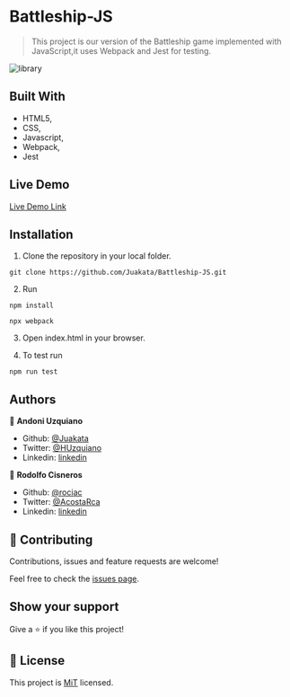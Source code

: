 # Battleship-JS

> This project is our version of the Battleship game implemented with JavaScript,it uses Webpack and Jest for testing.

![library](https://user-images.githubusercontent.com/51210302/73201727-48c61280-40ff-11ea-9d0b-110223bcb727.png)


## Built With

- HTML5,
- CSS,
- Javascript,
- Webpack,
- Jest

## Live Demo

[Live Demo Link](https://raw.githack.com/Juakata/Battleship-JS/game/dist/index.html)

## Installation

1. Clone the repository in your local folder.
```
git clone https://github.com/Juakata/Battleship-JS.git
```
2. Run
```
npm install
```
```
npx webpack
```
3. Open index.html in your browser.

4. To test run
```
npm run test
```

## Authors

👤 **Andoni Uzquiano**

- Github: [@Juakata](https://github.com/Juakata)
- Twitter: [@HUzquiano](https://twitter.com/HUzquiano)
- Linkedin: [linkedin](https://www.linkedin.com/in/andoni-uzquiano-31304818a/)

👤 **Rodolfo Cisneros**

- Github: [@rociac](https://github.com/rociac)
- Twitter: [@AcostaRca](https://twitter.com/AcostaRca)
- Linkedin: [linkedin](https://www.linkedin.com/in/rociac/)

## 🤝 Contributing

Contributions, issues and feature requests are welcome!

Feel free to check the [issues page](https://github.com/Juakata/Battleship-JS/issues).

## Show your support

Give a ⭐️ if you like this project!

## 📝 License

This project is [MiT](https://opensource.org/licenses/MIT) licensed.
